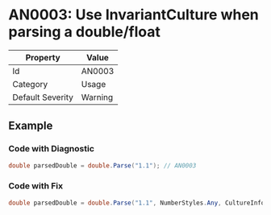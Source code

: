 # AN0003: Use InvariantCulture when parsing a double/float

| Property                    | Value    |
| --------------------------- | -------- |
| Id                          | AN0003   |
| Category                    | Usage    |
| Default Severity            | Warning  |

## Example

### Code with Diagnostic

```csharp
double parsedDouble = double.Parse("1.1"); // AN0003
```

### Code with Fix

```csharp
double parsedDouble = double.Parse("1.1", NumberStyles.Any, CultureInfo.InvariantCulture);
```
